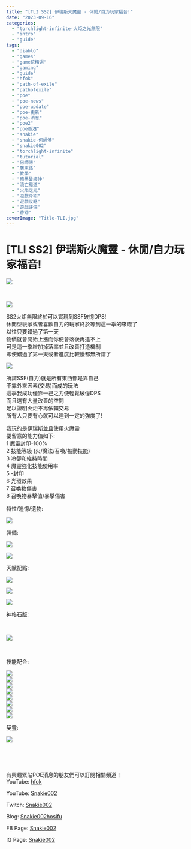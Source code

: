 ```yaml
---
title: "[TLI SS2] 伊瑞斯火魔靈 - 休閒/自力玩家福音!"
date: "2023-09-16"
categories: 
  - "torchlight-infinite-火炬之光無限"
  - "intro"
  - "guide"
tags: 
  - "diablo"
  - "games"
  - "game荒精選"
  - "gaming"
  - "guide"
  - "hfok"
  - "path-of-exile"
  - "pathofexile"
  - "poe"
  - "poe-news"
  - "poe-update"
  - "poe-更新"
  - "poe-消息"
  - "poe2"
  - "poe香港"
  - "snakie"
  - "snakie-何師傅"
  - "snakie002"
  - "torchlight-infinite"
  - "tutorial"
  - "何師傅"
  - "廣東話"
  - "教學"
  - "暗黑破壞神"
  - "流亡黯道"
  - "火炬之光"
  - "遊戲介紹"
  - "遊戲攻略"
  - "遊戲評價"
  - "香港"
coverImage: "Title-TLI.jpg"
---
```


# \[TLI SS2\] 伊瑞斯火魔靈 - 休閒/自力玩家福音!

  
![](WordPress/Title-TLI-1024x576.jpg)  

  
   

  
![](WordPress/1-1-2-1024x576.png)  

  
SS2火炬無限終於可以實現到SSF破憶DPS!  
休閒型玩家或者喜歡自力的玩家終於等到這一季的來臨了  
以往只要錯過了第一天  
物價就會開始上漲而你便會落後再追不上  
可是這一季增加掉落率並且改善打造機制  
即使錯過了第一天或者進度比較慢都無所謂了  

  
![](WordPress/1-2-2-1024x576.png)  

  
所謂SSF(自力)就是所有東西都是靠自己  
不靠外來因素(交易)而成的玩法  
這季我成功僅靠一己之力便輕鬆破億DPS  
而且還有大量改善的空間  
足以證明火炬不再依賴交易  
所有人只要有心就可以達到一定的強度了!  

  
我玩的是伊瑞斯並且使用火魔靈  
要留意的能力值如下:  
1 魔靈封印-100%  
2 技能等級 (火/魔法/召喚/被動技能)  
3 冷卻和維持時間  
4 魔靈強化技能使用率  
5 -封印  
6 光環效果  
7 召喚物傷害  
8 召喚物暴擊值/暴擊傷害  

  
特性/追憶/遺物:  

  
![](WordPress/2-9-1024x576.png)  

  
裝備:  

  
![](WordPress/3-9-1024x576.png)  

  
![](WordPress/4-10.png)  

  
天賦配點:  

  
![](WordPress/5-1-2-1024x321.png)  

  
![](WordPress/5-2-3-1024x309.png)  

  
![](WordPress/5-3-3-1024x304.png)  

  
神格石版:  

  
   

  
![](WordPress/5-4-1-1024x576.png)  

  
   

  
技能配合:  

  
![](WordPress/6-8-1024x576.png)  
![](WordPress/6-7-1024x576.png)  
![](WordPress/6-6-1024x576.png)  
![](WordPress/6-5-1024x576.png)  
![](WordPress/6-4-1024x576.png)  
![](WordPress/6-3-1-300x169.png)  
![](WordPress/6-2-1-1024x576.png)  
![](WordPress/6-1-1-1024x576.png)  

  
契靈:  

  
![](WordPress/7-1-1024x669.png)  

  
   

  
   

  
有興趣緊貼POE消息的朋友們可以訂閱相關頻道！  
YouTube: [hfok](https://www.youtube.com/channel/UC2m4uqcEr8pIxkO6odaDHjw/)  

  
YouTube: [Snakie002](https://www.youtube.com/c/Snakie002/)  

  
Twitch: [Snakie002](https://www.twitch.tv/snakie002/)  

  
Blog: [Snakie002hosifu](https://snakie002hosifu.blog/)  

  
FB Page: [Snakie002](https://www.facebook.com/Snakie002/)  

  
IG Page: [Snakie002](https://www.instagram.com/snakie002/)

